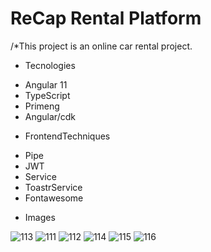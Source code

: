 # ReCap Rental Platform

/*This project is an online car rental project.

* Tecnologies
- Angular 11
- TypeScript
- Primeng
- Angular/cdk

* FrontendTechniques
- Pipe
- JWT
- Service
- ToastrService
- Fontawesome

* Images

![113](https://user-images.githubusercontent.com/54974309/114321081-a0447880-9b21-11eb-8dc7-0d4ea480dc7a.png)
![111](https://user-images.githubusercontent.com/54974309/114321087-a2a6d280-9b21-11eb-89ed-f66d9f12dcd2.PNG)
![112](https://user-images.githubusercontent.com/54974309/114321088-a3d7ff80-9b21-11eb-9214-8e537bd0aa80.PNG)
![114](https://user-images.githubusercontent.com/54974309/114321353-244b3000-9b23-11eb-9fa0-3cc100c25f03.png)
![115](https://user-images.githubusercontent.com/54974309/114321425-6a07f880-9b23-11eb-97af-9eed1f6a4f82.PNG)
![116](https://user-images.githubusercontent.com/54974309/114321486-a76c8600-9b23-11eb-9311-7aa6f7304187.PNG)
